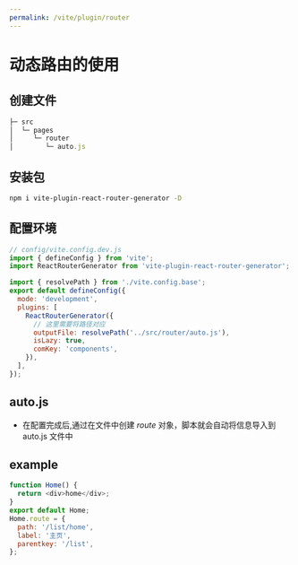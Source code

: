 ```yaml
---
permalink: /vite/plugin/router
---
```


# 动态路由的使用

## 创建文件

```js
├─ src
│  └─ pages
│     └─ router
│        └─ auto.js
```

## 安装包

```sh
npm i vite-plugin-react-router-generator -D
```

## 配置环境

```js
// config/vite.config.dev.js
import { defineConfig } from 'vite';
import ReactRouterGenerator from 'vite-plugin-react-router-generator';

import { resolvePath } from './vite.config.base';
export default defineConfig({
  mode: 'development',
  plugins: [
    ReactRouterGenerator({
      // 这里需要将路径对应
      outputFile: resolvePath('../src/router/auto.js'),
      isLazy: true,
      comKey: 'components',
    }),
  ],
});
```

## auto.js

- 在配置完成后,通过在文件中创建 *route* 对象，脚本就会自动将信息导入到 auto.js 文件中

## example

```js
function Home() {
  return <div>home</div>;
}
export default Home;
Home.route = {
  path: '/list/home',
  label: '主页',
  parentkey: '/list',
};
```
